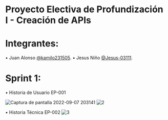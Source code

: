 # Proyecto Electiva de Profundización I - Creación de APIs
# Integrantes:
• Juan Alonso [@kamilo231505](https://github.com/Kamilo231505).
• Jesus Niño [@Jesus-03111](https://github.com/Jesus-03111).

# Sprint 1:
• Historia de Usuario EP-001 

![Captura de pantalla 2022-09-07 203141](https://user-images.githubusercontent.com/111544464/189014192-69f4540c-8d5c-476d-afd6-a992b5e9cf92.png)
![2](https://user-images.githubusercontent.com/111544464/189014204-70addcbf-093b-4067-a5e0-2ed5f9e7f3ad.png)


• Historia Técnica EP-002 
![3](https://user-images.githubusercontent.com/111544464/189014212-2d28cfda-7f97-497c-b880-c9f4812a62d5.png)
